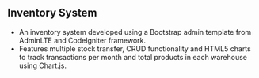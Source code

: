 ## Inventory System
- An inventory system developed using a Bootstrap admin template from AdminLTE and CodeIgniter
framework.
- Features multiple stock transfer, CRUD functionality and HTML5 charts to track transactions per month
and total products in each warehouse using Chart.js.
